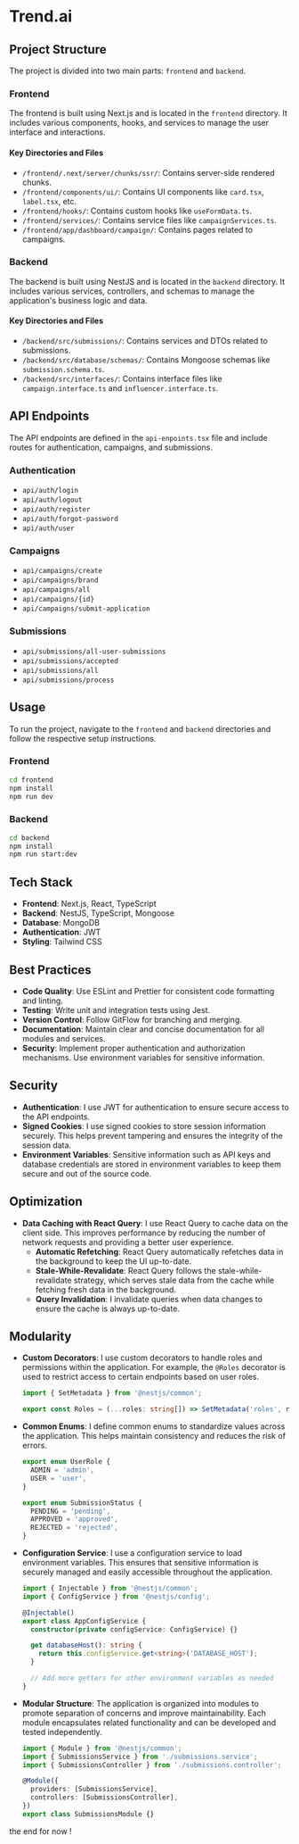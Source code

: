  # Trend.ai

## Project Structure

The project is divided into two main parts: `frontend` and `backend`.

### Frontend

The frontend is built using Next.js and is located in the `frontend` directory. It includes various components, hooks, and services to manage the user interface and interactions.

#### Key Directories and Files

- `/frontend/.next/server/chunks/ssr/`: Contains server-side rendered chunks.
- `/frontend/components/ui/`: Contains UI components like `card.tsx`, `label.tsx`, etc.
- `/frontend/hooks/`: Contains custom hooks like `useFormData.ts`.
- `/frontend/services/`: Contains service files like `campaignServices.ts`.
- `/frontend/app/dashboard/campaign/`: Contains pages related to campaigns.

### Backend

The backend is built using NestJS and is located in the `backend` directory. It includes various services, controllers, and schemas to manage the application's business logic and data.

#### Key Directories and Files

- `/backend/src/submissions/`: Contains services and DTOs related to submissions.
- `/backend/src/database/schemas/`: Contains Mongoose schemas like `submission.schema.ts`.
- `/backend/src/interfaces/`: Contains interface files like `campaign.interface.ts` and `influencer.interface.ts`.

## API Endpoints

The API endpoints are defined in the `api-enpoints.tsx` file and include routes for authentication, campaigns, and submissions.

### Authentication

- `api/auth/login`
- `api/auth/logout`
- `api/auth/register`
- `api/auth/forgot-password`
- `api/auth/user`

### Campaigns

- `api/campaigns/create`
- `api/campaigns/brand`
- `api/campaigns/all`
- `api/campaigns/{id}`
- `api/campaigns/submit-application`

### Submissions

- `api/submissions/all-user-submissions`
- `api/submissions/accepted`
- `api/submissions/all`
- `api/submissions/process`

## Usage

To run the project, navigate to the `frontend` and `backend` directories and follow the respective setup instructions.

### Frontend

```bash
cd frontend
npm install
npm run dev
```

### Backend

```bash
cd backend
npm install
npm run start:dev
```

## Tech Stack

- **Frontend**: Next.js, React, TypeScript
- **Backend**: NestJS, TypeScript, Mongoose
- **Database**: MongoDB
- **Authentication**: JWT
- **Styling**: Tailwind CSS

## Best Practices

- **Code Quality**: Use ESLint and Prettier for consistent code formatting and linting.
- **Testing**: Write unit and integration tests using Jest.
- **Version Control**: Follow GitFlow for branching and merging.
- **Documentation**: Maintain clear and concise documentation for all modules and services.
- **Security**: Implement proper authentication and authorization mechanisms. Use environment variables for sensitive information.

## Security

   - **Authentication**: I use JWT for authentication to ensure secure access to the API endpoints.
- **Signed Cookies**: I use signed cookies to store session information securely. This helps prevent tampering and ensures the integrity of the session data.
- **Environment Variables**: Sensitive information such as API keys and database credentials are stored in environment variables to keep them secure and out of the source code.

## Optimization

- **Data Caching with React Query**: I use React Query to cache data on the client side. This improves performance by reducing the number of network requests and providing a better user experience.
  - **Automatic Refetching**: React Query automatically refetches data in the background to keep the UI up-to-date.
  - **Stale-While-Revalidate**: React Query follows the stale-while-revalidate strategy, which serves stale data from the cache while fetching fresh data in the background.
  - **Query Invalidation**: I invalidate queries when data changes to ensure the cache is always up-to-date.

## Modularity

- **Custom Decorators**: I use custom decorators to handle roles and permissions within the application. For example, the `@Roles` decorator is used to restrict access to certain endpoints based on user roles.
  ```typescript
  import { SetMetadata } from '@nestjs/common';

  export const Roles = (...roles: string[]) => SetMetadata('roles', roles);
  ```

- **Common Enums**: I define common enums to standardize values across the application. This helps maintain consistency and reduces the risk of errors.
  ```typescript
  export enum UserRole {
    ADMIN = 'admin',
    USER = 'user',
  }

  export enum SubmissionStatus {
    PENDING = 'pending',
    APPROVED = 'approved',
    REJECTED = 'rejected',
  }
  ```

- **Configuration Service**: I use a configuration service to load environment variables. This ensures that sensitive information is securely managed and easily accessible throughout the application.
  ```typescript
  import { Injectable } from '@nestjs/common';
  import { ConfigService } from '@nestjs/config';

  @Injectable()
  export class AppConfigService {
    constructor(private configService: ConfigService) {}

    get databaseHost(): string {
      return this.configService.get<string>('DATABASE_HOST');
    }

    // Add more getters for other environment variables as needed
  }
  ```

- **Modular Structure**: The application is organized into modules to promote separation of concerns and improve maintainability. Each module encapsulates related functionality and can be developed and tested independently.
  ```typescript
  import { Module } from '@nestjs/common';
  import { SubmissionsService } from './submissions.service';
  import { SubmissionsController } from './submissions.controller';

  @Module({
    providers: [SubmissionsService],
    controllers: [SubmissionsController],
  })
  export class SubmissionsModule {}

  
  ```
the end for now !